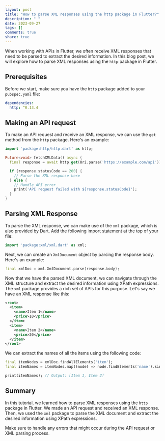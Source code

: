 ```yaml
---
layout: post
title: "How to parse XML responses using the http package in Flutter?"
description: " "
date: 2023-09-27
tags: []
comments: true
share: true
---
```


When working with APIs in Flutter, we often receive XML responses that need to be parsed to extract the desired information. In this blog post, we will explore how to parse XML responses using the `http` package in Flutter.

## Prerequisites
Before we start, make sure you have the `http` package added to your `pubspec.yaml` file:

```yaml
dependencies:
  http: ^0.13.4
```

## Making an API request
To make an API request and receive an XML response, we can use the `get` method from the `http` package. Here's an example:

```dart
import 'package:http/http.dart' as http;

Future<void> fetchXMLData() async {
  final response = await http.get(Uri.parse('https://example.com/api'));

  if (response.statusCode == 200) {
    // Parse the XML response here
  } else {
    // Handle API error
    print('API request failed with ${response.statusCode}');
  }
}
```

## Parsing XML Response
To parse the XML response, we can make use of the `xml` package, which is also provided by Dart. Add the following import statement at the top of your file:

```dart
import 'package:xml/xml.dart' as xml;
```

Next, we can create an `XmlDocument` object by parsing the response body. Here's an example:

```dart
final xmlDoc = xml.XmlDocument.parse(response.body);
```

Now that we have the parsed XML document, we can navigate through the XML structure and extract the desired information using XPath expressions. The `xml` package provides a rich set of APIs for this purpose. Let's say we have an XML response like this:

```xml
<root>
  <item>
    <name>Item 1</name>
    <price>10</price>
  </item>
  <item>
    <name>Item 2</name>
    <price>20</price>
  </item>
</root>
```

We can extract the names of all the items using the following code:

```dart
final itemNodes = xmlDoc.findAllElements('item');
final itemNames = itemNodes.map((node) => node.findElements('name').single.text).toList();

print(itemNames); // Output: [Item 1, Item 2]
```

## Summary
In this tutorial, we learned how to parse XML responses using the `http` package in Flutter. We made an API request and received an XML response. Then, we used the `xml` package to parse the XML document and extract the desired information using XPath expressions.

Make sure to handle any errors that might occur during the API request or XML parsing process.